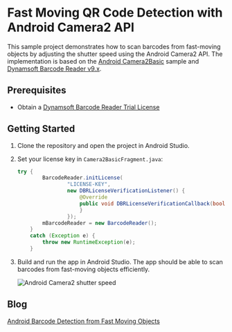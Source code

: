 # Fast Moving QR Code Detection with Android Camera2 API
This sample project demonstrates how to scan barcodes from fast-moving objects by adjusting the shutter speed using the Android Camera2 API. The implementation is based on the [Android Camera2Basic](https://github.com/googlesamples/android-Camera2Basic) sample and [Dynamsoft Barcode Reader v9.x](https://www.dynamsoft.com/barcode-reader/sdk-mobile/). 

## Prerequisites
- Obtain a [Dynamsoft Barcode Reader Trial License](https://www.dynamsoft.com/customer/license/trialLicense/?product=dbr&package=mobile)

## Getting Started
1. Clone the repository and open the project in Android Studio.
2. Set your license key in `Camera2BasicFragment.java`:

    ```java
    try {
            BarcodeReader.initLicense(
                    "LICENSE-KEY",
                    new DBRLicenseVerificationListener() {
                        @Override
                        public void DBRLicenseVerificationCallback(boolean isSuccessful, Exception e) {
                        }
                    });
            mBarcodeReader = new BarcodeReader();
        }
        catch (Exception e) {
            throw new RuntimeException(e);
        }
    ```

3. Build and run the app in Android Studio. The app should be able to scan barcodes from fast-moving objects efficiently.

    ![Android Camera2 shutter speed](https://www.dynamsoft.com/codepool/img/2019/05/android-camera2-barcode.gif)


## Blog
[Android Barcode Detection from Fast Moving Objects](https://www.dynamsoft.com/codepool/android-barcode-detection-fast-moving-object.html)


